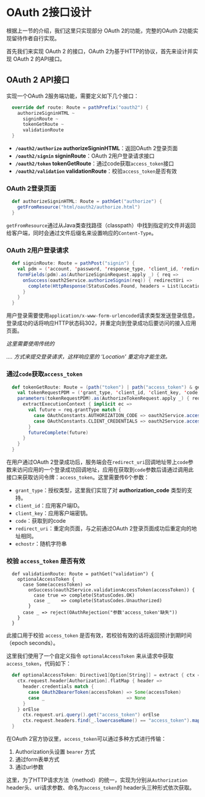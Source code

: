 # OAuth 2接口设计

根据上一节的介绍，我们这里只实现部分 OAuth 2的功能，完整的OAuth 2功能实现留待作者自行实现。

首先我们来实现 OAuth 2 的接口，OAuth 2为基于HTTP的协议，首先来设计并实现 OAuth 2 的API接口。

## OAuth 2 API接口

实现一个OAuth 2服务端功能，需要定义如下几个接口：

``` scala
  override def route: Route = pathPrefix("oauth2") {
    authorizeSigninHTML ~
      signinRoute ~
      tokenGetRoute ~
      validationRoute
  }
```

- **`/oauth2/authorize`  authorizeSigninHTML**：返回OAuth 2登录页面
- **`/oauth2/signin`     signinRoute**：OAuth 2用户登录请求接口
- **`/oauth2/token`      tokenGetRoute**：通过code获取`access_token`接口
- **`/oauth2/validation` validationRoute**：校验`access_token`是否有效

### OAuth 2登录页面

```scala
  def authorizeSigninHTML: Route = pathGet("authorize") {
    getFromResource("html/oauth2/authorize.html")
  }
```

`getFromResource`通过从Java类查找路径（classpath）中找到指定的文件并返回给客户端，同时会通过文件后缀名来设置响应的`Content-Type`。

### OAuth 2用户登录请求

```scala
  def signinRoute: Route = pathPost("signin") {
    val pdm = ('account, 'password, 'response_type, 'client_id, 'redirect_uri, 'scope, 'state)
    formFields(pdm).as(AuthorizeSigninRequest.apply _) { req =>
      onSuccess(oauth2Service.authorizeSignin(req)) { redirectUri =>
        complete(HttpResponse(StatusCodes.Found, headers = List(Location(redirectUri))))
      }
    }
  }
```

用户登录需要使用`application/x-www-form-urlencoded`请求类型发送登录信息，登录成功的话将响应HTTP状态码302，并重定向到登录成功后要访问的接入应用页面。

*这里需要使用传统的 <form action="post">....</form> 方式来提交登录请求，这样响应里的 'Location' 重定向才能生效。*

### 通过`code`获取`access_token`

``` scala
  def tokenGetRoute: Route = (path("token") | path("access_token") & get) {
    val tokenRequestPDM = ('grant_type, 'client_id, 'client_key, 'code, 'redirect_uri, 'echostr)
    parameters(tokenRequestPDM).as(AuthorizeTokenRequest.apply _) { req =>
      extractExecutionContext { implicit ec =>
        val future = req.grantType match {
          case OAuthConstants.AUTHORIZATION_CODE => oauth2Service.accessTokenForAuthorization(req)
          case OAuthConstants.CLIENT_CREDENTIALS => oauth2Service.accessTokenForClient(req)
        }
        futureComplete(future)
      }
    }
  }
```

在用户通过OAuth 2登录成功后，服务端会在`redirect_uri`回调地址带上`code`参数来访问应用的一个登录成功回调地址，应用在获取到`code`参数后请通过调用此接口来获取访问令牌：`access_token`。这里需要传6个参数：

- `grant_type`：授权类型，这里我们实现了对 **authorization\_code** 类型的支持。
- `client_id`：应用客户端ID。
- `client_key`：应用客户端密钥。
- `code`：获取到的code
- `redirect_uri`：重定向页面，与之前通过OAuth 2登录页面成功后重定向的地址相同。
- `echostr`：随机字符串

### 校验 `access_token` 是否有效

```
  def validationRoute: Route = pathGet("validation") {
    optionalAccessToken {
      case Some(accessToken) =>
        onSuccess(oauth2Service.validationAccessToken(accessToken)) {
          case true => complete(StatusCodes.OK)
          case _    => complete(StatusCodes.Unauthorized)
        }
      case _ => reject(OAuthRejection("参数'access_token'缺失"))
    }
  }
```

此接口用于校验 `access_token` 是否有效，若校验有效的话将返回预计到期时间（epoch seconds）。


这里我们使用了一个自定义指令 `optionalAccessToken` 来从请求中获取 `access_token`，代码如下：

```scala
  def optionalAccessToken: Directive1[Option[String]] = extract { ctx =>
    ctx.request.header[Authorization].flatMap { header =>
      header.credentials match {
        case OAuth2BearerToken(accessToken) => Some(accessToken)
        case _                              => None
      }
    } orElse
      ctx.request.uri.query().get("access_token") orElse
      ctx.request.headers.find(_.lowercaseName() == "access_token").map(_.value())
  }
```

在OAuth 2官方协议里，`access_token`可以通过多种方式进行传输：

1. Authorization头设置 `bearer` 方式
2. 通过form表单方式
3. 通过url参数

这里，为了HTTP请求方法（method）的统一，实现为分别从`Authorization` header头、uri请求参数、命名为`access_token`的 header头三种形式依次获取。

